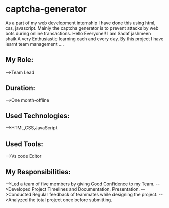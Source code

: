 # captcha-generator
As a part of my web development internship I have done this using html, css, javascript. Mainly the captcha generator is to prevent attacks by web bots during online transactions.
Hello Everyone!!
I am Sadaf jashmeen shaik.A very Enthusiastic learning each and every day.
By this project I have learnt team management ....

My Role:
--------
-->Team Lead

Duration:
---------
-->One month-offline

Used Technologies:
-----------------
-->HTML,CSS,JavaScript

Used Tools:
--------------
-->Vs code Editor

My Responsibilities:
--------------------
-->Led a team of five members by giving Good Confidence to my Team.
-->Developed Project Timelines and Documentation, Presentation.
-->Conducted Regular feedback of teammates while designing the project.
-->Analyzed the total project once before submitting.     
